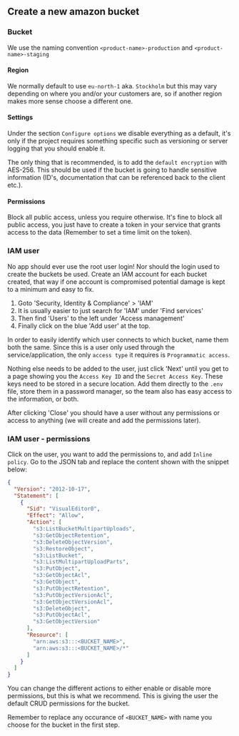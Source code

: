 ## Create a new amazon bucket

### Bucket
We use the naming convention `<product-name>-production` and `<product-name>-staging`


#### Region
We normally default to use `eu-north-1` aka. `Stockholm` but this may vary depending on where you and/or your customers are, so if another region makes more sense choose a different one.

#### Settings
Under the section `Configure options` we disable everything as a default, it's only if the project requires something specific such as versioning or server logging that you should enable it.

The only thing that is recommended, is to add the `default encryption` with AES-256. This should be used if the bucket is going to handle sensitive information (ID's, documentation that can be referenced back to the client etc.).

#### Permissions
Block all public access, unless you require otherwise.
It's fine to block all public access, you just have to create a token in your service that grants access to the data (Remember to set a time limit on the token).

### IAM user
No app should ever use the root user login! Nor should the login used to create the buckets be used. Create an IAM account for each bucket created, that way if one account is compromised potential damage is kept to a minimum and easy to fix.

1. Goto 'Security, Identity & Compliance' > 'IAM'
  1. It is usually easier to just search for 'IAM' under 'Find services'
2. Then find 'Users' to the left under 'Access management'
3. Finally click on the blue 'Add user' at the top.


In order to easily identify which user connects to which bucket, name them both the same.  Since this is a user only used through the service/application, the only `access type` it requires is `Programmatic access`.


Nothing else needs to be added to the user, just click 'Next' until you get to a page showing you the `Access Key ID` and the `Secret Access Key`. These keys need to be stored in a secure location. Add them directly to the `.env` file, store them in a password manager, so the team also has easy access to the information, or both.


After clicking 'Close' you should have a user without any permissions or access to anything (we will create and add the permissions later).


### IAM user - permissions
Click on the user, you want to add the permissions to, and add `Inline policy`.
Go to the JSON tab and replace the content shown with the snippet below:

```JSON
{
  "Version": "2012-10-17",
  "Statement": [
    {
      "Sid": "VisualEditor0",
      "Effect": "Allow",
      "Action": [
        "s3:ListBucketMultipartUploads",
        "s3:GetObjectRetention",
        "s3:DeleteObjectVersion",
        "s3:RestoreObject",
        "s3:ListBucket",
        "s3:ListMultipartUploadParts",
        "s3:PutObject",
        "s3:GetObjectAcl",
        "s3:GetObject",
        "s3:PutObjectRetention",
        "s3:PutObjectVersionAcl",
        "s3:GetObjectVersionAcl",
        "s3:DeleteObject",
        "s3:PutObjectAcl",
        "s3:GetObjectVersion"
      ],
      "Resource": [
        "arn:aws:s3:::<BUCKET_NAME>",
        "arn:aws:s3:::<BUCKET_NAME>/*"
      ]
    }
  ]
}
```

You can change the different actions to either enable or disable more permissions, but this is what we recommend. This is giving the user the default CRUD permissions for the bucket.

Remember to replace any occurance of `<BUCKET_NAME>` with name you choose for the bucket in the first step.

